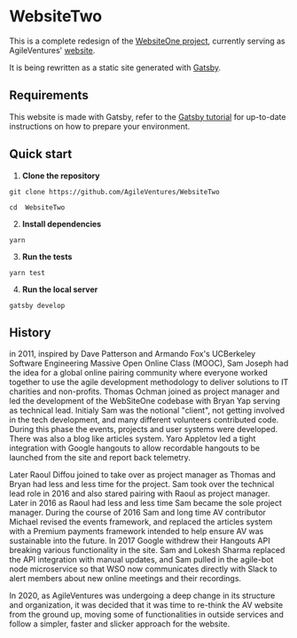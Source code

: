 # WebsiteTwo

This is a complete redesign of the
[WebsiteOne project](https://github.com/AgileVentures/WebsiteOne),
currently serving as AgileVentures'
[website](https://www.agileventures.org).

It is being rewritten as a static site generated with [Gatsby](https://www.gatsbyjs.org).

## Requirements

This website is made with Gatsby, refer to the
[Gatsby tutorial](https://www.gatsbyjs.org/tutorial/part-zero/)
for up-to-date instructions on how to prepare your environment.

## Quick start

1. **Clone the repository**

```
git clone https://github.com/AgileVentures/WebsiteTwo

cd  WebsiteTwo
```

2. **Install dependencies**

```
yarn
```

3. **Run the tests**

```
yarn test
```

4. **Run the local server**

```
gatsby develop
```

## History

in 2011, inspired by Dave Patterson and Armando Fox's UCBerkeley Software
Engineering Massive Open Online Class (MOOC), Sam Joseph had the idea for a
global online pairing community where everyone worked together to use the agile
development methodology to deliver solutions to IT charities and non-profits.
Thomas Ochman joined as project manager and led the development of the
WebSiteOne codebase with Bryan Yap serving as technical lead. Initialy Sam was
the notional "client", not getting involved in the tech development, and many
different volunteers contributed code. During this phase the events, projects
and user systems were developed. There was also a blog like articles system.
Yaro Appletov led a tight integration with Google hangouts to allow recordable
hangouts to be launched from the site and report back telemetry.

Later Raoul Diffou joined to take over as project manager as Thomas and Bryan
had less and less time for the project. Sam took over the technical lead role
in 2016 and also stared pairing with Raoul as project manager. Later in 2016
as Raoul had less and less time Sam became the sole project manager. During
the course of 2016 Sam and long time AV contributor Michael revised the events
framework, and replaced the articles system with a Premium payments framework
intended to help ensure AV was sustainable into the future. In 2017 Google
withdrew their Hangouts API breaking various functionality in the site. Sam
and Lokesh Sharma replaced the API integration with manual updates, and Sam
pulled in the agile-bot node microservice so that WSO now communicates directly
with Slack to alert members about new online meetings and their recordings.

In 2020, as AgileVentures was undergoing a deep change in its structure and
organization, it was decided that it was time to re-think the AV website from
the ground up, moving some of functionalities in outside services and follow a
simpler, faster and slicker approach for the website.
